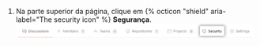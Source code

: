 1. Na parte superior da página, clique em {% octicon "shield" aria-label="The security icon" %} **Segurança**. ![Visão geral da segurança da equipe](/assets/images/help/teams/org-team-page-security-overview.png)
